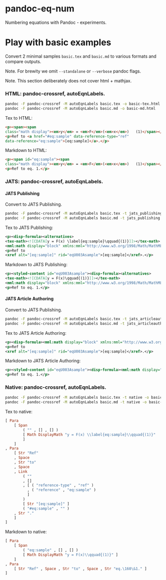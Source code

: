 # pandoc-eq-num

Numbering equations with Pandoc - experiments.



# Play with basic examples

Convert 2 minimal samples `basic.tex` and `basic.md` to various formats and compare outputs.

Note. For brewity we omit `--standalone` or `--verbose` pandoc flags.

Note. This section deliberately does not cover html + mathjax.



### HTML: pandoc-crossref, autoEqnLabels.

```sh
pandoc -F pandoc-crossref -M autoEqnLabels basic.tex -o basic-tex.html
pandoc -F pandoc-crossref -M autoEqnLabels basic.md -o basic-md.html
```

Tex to HTML:

```html
<p><span><span
class="math display"><em>y</em> = <em>F</em>(<em>x</em>)   (1)</span></span></p>
<p>Ref to <a href="#eq:sample" data-reference-type="ref"
data-reference="eq:sample">[eq:sample]</a>.</p>
```

Markdown to HTML:

```html
<p><span id="eq:sample"><span
class="math display"><em>y</em> = <em>F</em>(<em>x</em>)   (1)</span></span></p>
<p>Ref to eq. 1.</p>
```



### JATS: pandoc-crossref, autoEqnLabels.

#### JATS Publishing

Convert to JATS Publishing.

```sh
pandoc -F pandoc-crossref -M autoEqnLabels basic.tex -t jats_publishing -o basic-tex-jats-pub.xml
pandoc -F pandoc-crossref -M autoEqnLabels basic.md -t jats_publishing -o basic-md-jats-pub.xml
```

Tex to JATS Publishing:

```xml
<p><disp-formula><alternatives>
<tex-math><![CDATA[y = F(x) \label{eq:sample}\qquad{(1)}]]></tex-math>
<mml:math display="block" xmlns:mml="http://www.w3.org/1998/Math/MathML"><mml:mrow><mml:mi>y</mml:mi><mml:mo>=</mml:mo><mml:mi>F</mml:mi><mml:mrow><mml:mo stretchy="true" form="prefix">(</mml:mo><mml:mi>x</mml:mi><mml:mo stretchy="true" form="postfix">)</mml:mo></mml:mrow><mml:mspace width="2.0em"></mml:mspace><mml:mrow><mml:mo stretchy="true" form="prefix">(</mml:mo><mml:mn>1</mml:mn><mml:mo stretchy="true" form="postfix">)</mml:mo></mml:mrow></mml:mrow></mml:math></alternatives></disp-formula></p>
<p>Ref to
<xref alt="[eq:sample]" rid="eqU003Asample">[eq:sample]</xref>.</p>
```

Markdown to JATS Publishing:

```xml
<p><styled-content id="eqU003Asample"><disp-formula><alternatives>
<tex-math><![CDATA[y = F(x)\qquad{(1)}]]></tex-math>
<mml:math display="block" xmlns:mml="http://www.w3.org/1998/Math/MathML"><mml:mrow><mml:mi>y</mml:mi><mml:mo>=</mml:mo><mml:mi>F</mml:mi><mml:mrow><mml:mo stretchy="true" form="prefix">(</mml:mo><mml:mi>x</mml:mi><mml:mo stretchy="true" form="postfix">)</mml:mo></mml:mrow><mml:mspace width="2.0em"></mml:mspace><mml:mrow><mml:mo stretchy="true" form="prefix">(</mml:mo><mml:mn>1</mml:mn><mml:mo stretchy="true" form="postfix">)</mml:mo></mml:mrow></mml:mrow></mml:math></alternatives></disp-formula></styled-content></p>
<p>Ref to eq. 1.</p>
```

#### JATS Article Authoring

Convert to JATS Publishing.

```sh
pandoc -F pandoc-crossref -M autoEqnLabels basic.tex -t jats_articleauthoring -o basic-tex-jats-auth.xml
pandoc -F pandoc-crossref -M autoEqnLabels basic.md -t jats_articleauthoring -o basic-md-jats-auth.xml
```

Tex to JATS Article Authoring:

```xml
<p><disp-formula><mml:math display="block" xmlns:mml="http://www.w3.org/1998/Math/MathML"><mml:mrow><mml:mi>y</mml:mi><mml:mo>=</mml:mo><mml:mi>F</mml:mi><mml:mrow><mml:mo stretchy="true" form="prefix">(</mml:mo><mml:mi>x</mml:mi><mml:mo stretchy="true" form="postfix">)</mml:mo></mml:mrow><mml:mspace width="2.0em"></mml:mspace><mml:mrow><mml:mo stretchy="true" form="prefix">(</mml:mo><mml:mn>1</mml:mn><mml:mo stretchy="true" form="postfix">)</mml:mo></mml:mrow></mml:mrow></mml:math></disp-formula></p>
<p>Ref to
<xref alt="[eq:sample]" rid="eqU003Asample">[eq:sample]</xref>.</p>
```

Markdown to JATS Article Authoring:

```xml
<p><styled-content id="eqU003Asample"><disp-formula><mml:math display="block" xmlns:mml="http://www.w3.org/1998/Math/MathML"><mml:mrow><mml:mi>y</mml:mi><mml:mo>=</mml:mo><mml:mi>F</mml:mi><mml:mrow><mml:mo stretchy="true" form="prefix">(</mml:mo><mml:mi>x</mml:mi><mml:mo stretchy="true" form="postfix">)</mml:mo></mml:mrow><mml:mspace width="2.0em"></mml:mspace><mml:mrow><mml:mo stretchy="true" form="prefix">(</mml:mo><mml:mn>1</mml:mn><mml:mo stretchy="true" form="postfix">)</mml:mo></mml:mrow></mml:mrow></mml:math></disp-formula></styled-content></p>
<p>Ref to eq. 1.</p>
```



### Native: pandoc-crossref, autoEqnLabels.

```sh
pandoc -F pandoc-crossref -M autoEqnLabels basic.tex -t native -o basic-tex.hs
pandoc -F pandoc-crossref -M autoEqnLabels basic.md -t native -o basic-md.hs
```

Tex to native:

```haskell
[ Para
    [ Span
        ( "" , [] , [] )
        [ Math DisplayMath "y = F(x) \\label{eq:sample}\\qquad{(1)}"
        ]
    ]
, Para
    [ Str "Ref"
    , Space
    , Str "to"
    , Space
    , Link
        ( ""
        , []
        , [ ( "reference-type" , "ref" )
          , ( "reference" , "eq:sample" )
          ]
        )
        [ Str "[eq:sample]" ]
        ( "#eq:sample" , "" )
    , Str "."
    ]
]
```

Markdown to native:

```haskell
[ Para
    [ Span
        ( "eq:sample" , [] , [] )
        [ Math DisplayMath "y = F(x)\\qquad{(1)}" ]
    ]
, Para
    [ Str "Ref" , Space , Str "to" , Space , Str "eq.\160\&1." ]
]
```